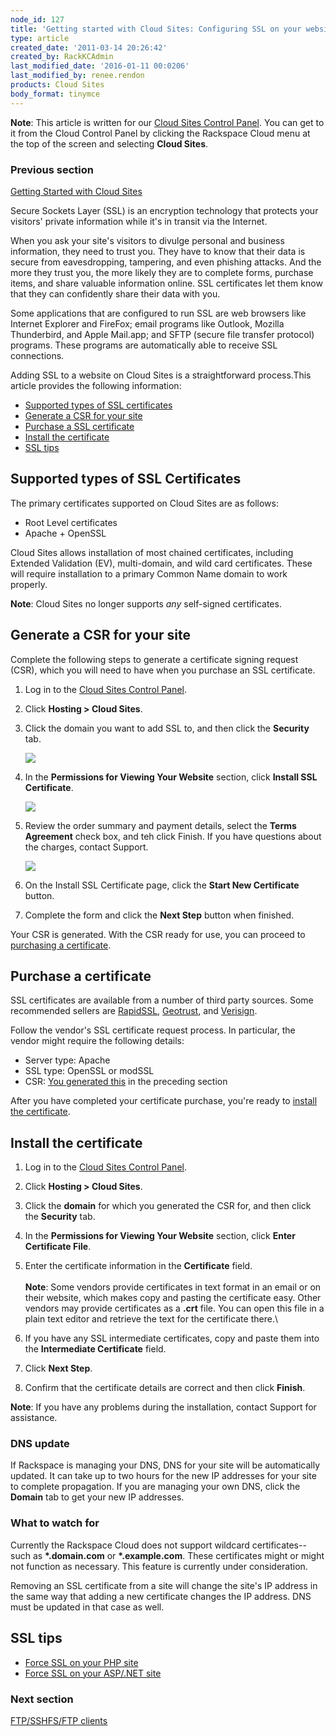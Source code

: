 ```yaml
---
node_id: 127
title: 'Getting started with Cloud Sites: Configuring SSL on your websites'
type: article
created_date: '2011-03-14 20:26:42'
created_by: RackKCAdmin
last_modified_date: '2016-01-11 00:0206'
last_modified_by: renee.rendon
products: Cloud Sites
body_format: tinymce
---
```


**Note**: This article is written for our [Cloud Sites Control
Panel](https://manage.rackspacecloud.com/). You can get to it from the
Cloud Control Panel by clicking the Rackspace Cloud menu at the top of
the screen and selecting **Cloud Sites**.

### Previous section

[Getting Started with Cloud
Sites](https://www.rackspace.com/knowledge_center/getting-started/cloud-sites)

 

Secure Sockets Layer (SSL) is an encryption technology that protects
your visitors' private information while it's in transit via the
Internet.

When you ask your site's visitors to divulge personal and business
information, they need to trust you. They have to know that their data
is secure from eavesdropping, tampering, and even phishing attacks. And
the more they trust you, the more likely they are to complete forms,
purchase items, and share valuable information online. SSL certificates
let them know that they can confidently share their data with you.

Some applications that are configured to run SSL are web browsers like
Internet Explorer and FireFox; email programs like Outlook, Mozilla
Thunderbird, and Apple Mail.app; and SFTP (secure file transfer
protocol) programs. These programs are automatically able to receive SSL
connections.

Adding SSL to a website on Cloud Sites is a straightforward process.This
article provides the following information: 

-   [Supported types of SSL certificates](#supported_ssls)
-   [Generate a CSR for your site](#generateaCSR)
-   [Purchase a SSL certificate ](#ssl_purchase)
-   [Install the certificate](#ssl_install)
-   [SSL tips](#ssl_tips_and_tricks)

**Supported types of SSL Certificates**
---------------------------------------

The primary certificates supported on Cloud Sites are as follows:

-   Root Level certificates
-   Apache + OpenSSL

Cloud Sites allows installation of most chained certificates, including
Extended Validation (EV), multi-domain, and wild card
certificates. These will require installation to a primary Common Name
domain to work properly.

 

**Note**: Cloud Sites no longer supports *any* self-signed
certificates. 

**Generate a CSR for your site**
--------------------------------

Complete the following steps to generate a certificate signing request
(CSR), which you will need to have when you purchase an SSL certificate.

1.  Log in to the [Cloud Sites Control
    Panel](http://manage.rackspacecloud.com).
2.  Click **Hosting \> Cloud Sites**.
3.  Click the domain you want to add SSL to, and then click the
    **Security** tab.

    ![](http://c806394.r94.cf2.rackcdn.com/securitytab.png)

4.  In the **Permissions for Viewing Your Website** section, click
    **Install SSL Certificate**.

    ![](http://c806394.r94.cf2.rackcdn.com/installsslcertificatetab.png)

5.  Review the order summary and payment details, select the **Terms
    Agreement** check box, and teh click Finish. If you have questions
    about the charges, contact Support.

    ![](http://c806394.r94.cf2.rackcdn.com/ssltos.png)

6.  On the Install SSL Certificate page, click the **Start New
    Certificate** button.

7.  Complete the form and click the **Next Step** button when finished.

Your CSR is generated. With the CSR ready for use, you can proceed to
[purchasing a
certificate](https://admin.rackspace.com/knowledge_center/node/127/revisions/27345/view#ssl_purchase).

**Purchase a certificate**
--------------------------

SSL certificates are available from a number of third party sources.
Some recommended sellers are
[RapidSSL](http://www.rapidssl.com "http://www.rapidssl.com"),
[Geotrust](http://www.geotrust.com "http://www.geotrust.com"), and
[Verisign](http://www.verisign.com "http://www.verisign.com").

Follow the vendor's SSL certificate request process. In particular, the
vendor might require the following details:

-   Server type: Apache
-   SSL type: OpenSSL or modSSL
-   CSR: [You generated
    this](https://admin.rackspace.com/knowledge_center/node/127/revisions/27345/view#install_ssl)
    in the preceding section

After you have completed your certificate purchase, you're ready to
[install the
certificate](https://admin.rackspace.com/knowledge_center/node/127/revisions/27345/view#ssl_install).

**Install the certificate**
---------------------------

1.  Log in to the [Cloud Sites Control
    Panel](https://manage.rackspacecloud.com).
2.  Click **Hosting \> Cloud Sites**.
3.  Click the **domain** for which you generated the CSR for, and then
    click the **Security** tab. 
4.  In the **Permissions for Viewing Your Website** section, click
    **Enter Certificate File**.
5.  Enter the certificate information in the **Certificate** field.\
     \
     **Note**: Some vendors provide certificates in text format in an
    email or on their website, which makes copy and pasting the
    certificate easy. Other vendors may provide certificates as a
    **.crt** file. You can open this file in a plain text editor and
    retrieve the text for the certificate there.\
      
6.  If you have any SSL intermediate certificates, copy and paste them
    into the **Intermediate Certificate** field.
7.  Click **Next Step**.
8.  Confirm that the certificate details are correct and then click
    **Finish**.

**Note**: If you have any problems during the installation, contact
Support for assistance.

### **DNS update**

If Rackspace is managing your DNS, DNS for your site will be
automatically updated. It can take up to two hours for the new IP
addresses for your site to complete propagation. If you are managing
your own DNS, click the **Domain** tab to get your new IP addresses.

### **What to watch for**

Currently the Rackspace Cloud does not support wildcard
certificates--such as **\*.domain.com** or **\*.example.com**. These
certificates might or might not function as necessary. This feature is
currently under consideration.

Removing an SSL certificate from a site will change the site's IP
address in the same way that adding a new certificate changes the IP
address.  DNS must be updated in that case as well.

**SSL tips**
------------

-   [Force SSL on your PHP
    site](https://admin.rackspace.com/knowledge_center/index.php/How_do_I_force_SSL_on_my_PHP_site)
-   [Force SSL on your ASP/.NET
    site](https://admin.rackspace.com/knowledge_center/index.php/How_do_I_force_SSL_on_my_ASP.NET_site)

### Next section

[FTP/SSHFS/FTP
clients](http://www.rackspace.com/knowledge_center/article/getting-started-with-cloud-sites-ftpsshfsftp-clients)

